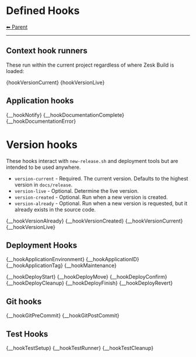 # Defined Hooks

<!-- TEMPLATE header 2 -->
[⬅ Parent ](../index.md)
<hr />

## Context hook runners

These run within the current project regardless of where Zesk Build is loaded:

{hookVersionCurrent}
{hookVersionLive}

## Application hooks

{__hookNotify}
{__hookDocumentationComplete}
{__hookDocumentationError}

# Version hooks

These hooks interact with `new-release.sh` and deployment tools but are intended to be used anywhere.

- `version-current` - Required. The current version. Defaults to the highest version in `docs/release`.
- `version-live` - Optional. Determine the live version.
- `version-created` - Optional. Run when a new version is created.
- `version-already` - Optional. Run when a new version is requested, but it already exists in the source code.

{__hookVersionAlready}
{__hookVersionCreated}
{__hookVersionCurrent}
{__hookVersionLive}

## Deployment Hooks

{__hookApplicationEnvironment}
{__hookApplicationID}
{__hookApplicationTag}
{__hookMaintenance}

{__hookDeployStart}
{__hookDeployMove}
{__hookDeployConfirm}
{__hookDeployCleanup}
{__hookDeployFinish}
{__hookDeployRevert}

## Git hooks

{__hookGitPreCommit}
{__hookGitPostCommit}

## Test Hooks

{__hookTestSetup}
{__hookTestRunner}
{__hookTestCleanup}
